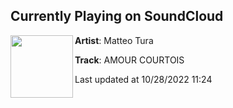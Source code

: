 ## Currently Playing on SoundCloud

[<img align="left" width="100" src="https://i1.sndcdn.com/artworks-1XPMCzJsQpgMXHzw-4vhmwA-t500x500.jpg">](https://soundcloud.com/matteo-tura-official/amour-courtois)

**Artist**: Matteo Tura 

**Track**: AMOUR COURTOIS

Last updated at 10/28/2022 11:24
